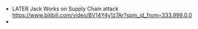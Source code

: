 - LATER Jack Works on Supply Chain attack https://www.bilibili.com/video/BV14Y4y1z7Ar?spm_id_from=333.999.0.0
-